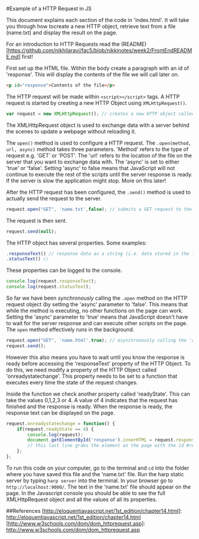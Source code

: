 #Example of a HTTP Request in JS

This document explains each section of the code in 'index.html'. It will take you through how tocreate a new HTTP object, retrieve text from a file (name.txt) and display the result on the page.

For an introduction to HTTP Requests read the (README)[https://github.com/nikhilaravi/fac5/blob/nikkinotes/week2/FrontEndREADME.md] first!

First set up the HTML file. Within the body create a paragraph with an id of 'response'. This will display the contents of the file we will call later on.  

``` html
<p id="response">Contents of the file</p>
``` 

The HTTP request will be made within `<script></script>` tags. A HTTP request is started by creating a new HTTP Object using `XMLHttpRequest()`. 

``` js
var request = new XMLHttpRequest(); // creates a new HTTP object called 'request'

```
The XMLHttpRequest object is used to exchange data with a server behind the scenes to update a webpage without reloading it. 

The `open()` method is used to configure a HTTP request. The `.open(method, url, async)` method takes three parameters. 'Method' refers to the type of request e.g. 'GET' or 'POST'. The 'url' refers to the location of the file on the server that you want to exchange data with. The 'async' is set to either 'true' or 'false'. Setting 'async' to false means that JavaScript will not continue to execute the rest of the scripts until the server response is ready. If the server is slow the application might stop. More on this later! 

After the HTTP request has been configured, the `.send()` method is used to actually send the request to the server. 

``` js
request.open("GET", 'name.txt',false); // submits a GET request to the file 'name.txt'
```

The request is then sent. 
```js
request.send(null);
```
The HTTP object has several properties. Some examples: 

``` js
.responseText() // response data as a string (i.e. data stored in the file you have opened)
.statusText() // 
```

These properties can be logged to the console. 

```js
console.log(request.responseText);
console.log(request.statusText);
```

So far we have been *synchronously* calling the `.open` method on the HTTP request object (by setting the 'async' parameter to 'false'. This means that while the method is executing, no other functions on the page can work.  
Setting the 'async' parameter to 'true' means that JavaScript doesn't have to wait for the server response and can execute other scripts on the page. The `open` method effectively runs in the background. 

``` js
request.open("GET", 'name.html',true); // asynchronously calling the 'open' method
request.send();
```

However this also means you have to wait until you know the response is ready before accessing the 'responseText' property of the HTTP Object. To do this, we need modify a property of the HTTP Object called 'onreadystatechange'. This property needs to be set to a function that executes every time the state of the request changes.  

Inside the function we check another property called 'readyState'. This can take the values 0,1,2,3 or 4. A value of 4 indicates that the request has finished and the response is ready. When the response is ready, the response text can be displayed on the page. 

```js
request.onreadystatechange = function() {
	if(request.readyState == 4) {
		console.log(request);
		document.getElementById('response').innerHTML = request.responseText; 
		// this last line grabs the element on the page with the id #response and changes its text to the text from the file that was opened. 
	};
};
```

To run this code on your computer, go to the terminal and `cd` into the folder where you have saved this file and the 'name.txt' file. Run the harp static server by typing `harp server` into the terminal. In your browser go to `http://localhost:9000/`.
The text in the 'name.txt' file should appear on the page. In the Javascript console you should be able to see the full XMLHttpRequest object and all the values of all its properties. 


##References
[http://eloquentjavascript.net/1st_edition/chapter14.html]: http://eloquentjavascript.net/1st_edition/chapter14.html
[http://www.w3schools.com/dom/dom_httprequest.asp]: http://www.w3schools.com/dom/dom_httprequest.asp

